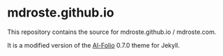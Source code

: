 # mdroste.github.io

This repository contains the source for mdroste.github.io / mdroste.com. 

It is a modified version of the [Al-Folio](https://github.com/alshedivat/al-folio) 0.7.0 theme for Jekyll.
